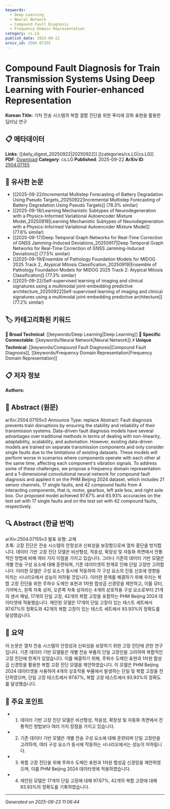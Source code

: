 ```yaml
---
keywords:
  - Deep Learning
  - Neural Network
  - Compound Fault Diagnosis
  - Frequency Domain Representation
category: cs.LG
publish_date: 2025-09-22
arxiv_id: 2504.07155
---
```


<!-- KEYWORD_LINKING_METADATA:
{
  "processed_timestamp": "2025-09-23T11:06:44.619577",
  "vocabulary_version": "1.0",
  "selected_keywords": [
    "Deep Learning",
    "Neural Network",
    "Compound Fault Diagnosis",
    "Frequency Domain Representation"
  ],
  "rejected_keywords": [],
  "similarity_scores": {
    "Deep Learning": 0.85,
    "Neural Network": 0.78,
    "Compound Fault Diagnosis": 0.8,
    "Frequency Domain Representation": 0.77
  },
  "extraction_method": "AI_prompt_based",
  "budget_applied": true,
  "candidates_json": {
    "candidates": [
      {
        "surface": "Deep Learning",
        "canonical": "Deep Learning",
        "aliases": [],
        "category": "broad_technical",
        "rationale": "Deep Learning is a key technique used in the proposed model, linking it to a wide range of related research.",
        "novelty_score": 0.3,
        "connectivity_score": 0.9,
        "specificity_score": 0.6,
        "link_intent_score": 0.85
      },
      {
        "surface": "1-dimensional convolutional neural network",
        "canonical": "Neural Network",
        "aliases": [
          "1D CNN"
        ],
        "category": "specific_connectable",
        "rationale": "The use of a 1D CNN is central to the proposed method, offering specific connections to neural network research.",
        "novelty_score": 0.65,
        "connectivity_score": 0.75,
        "specificity_score": 0.8,
        "link_intent_score": 0.78
      },
      {
        "surface": "compound fault diagnosis",
        "canonical": "Compound Fault Diagnosis",
        "aliases": [],
        "category": "unique_technical",
        "rationale": "This is a unique application area of the study, providing a specific link to fault diagnosis research.",
        "novelty_score": 0.7,
        "connectivity_score": 0.6,
        "specificity_score": 0.85,
        "link_intent_score": 0.8
      },
      {
        "surface": "frequency domain representation",
        "canonical": "Frequency Domain Representation",
        "aliases": [],
        "category": "unique_technical",
        "rationale": "The frequency domain representation is a novel aspect of the method, offering a unique technical perspective.",
        "novelty_score": 0.68,
        "connectivity_score": 0.55,
        "specificity_score": 0.82,
        "link_intent_score": 0.77
      }
    ],
    "ban_list_suggestions": [
      "train transmission systems",
      "PHM Beijing 2024 dataset"
    ]
  },
  "decisions": [
    {
      "candidate_surface": "Deep Learning",
      "resolved_canonical": "Deep Learning",
      "decision": "linked",
      "scores": {
        "novelty": 0.3,
        "connectivity": 0.9,
        "specificity": 0.6,
        "link_intent": 0.85
      }
    },
    {
      "candidate_surface": "1-dimensional convolutional neural network",
      "resolved_canonical": "Neural Network",
      "decision": "linked",
      "scores": {
        "novelty": 0.65,
        "connectivity": 0.75,
        "specificity": 0.8,
        "link_intent": 0.78
      }
    },
    {
      "candidate_surface": "compound fault diagnosis",
      "resolved_canonical": "Compound Fault Diagnosis",
      "decision": "linked",
      "scores": {
        "novelty": 0.7,
        "connectivity": 0.6,
        "specificity": 0.85,
        "link_intent": 0.8
      }
    },
    {
      "candidate_surface": "frequency domain representation",
      "resolved_canonical": "Frequency Domain Representation",
      "decision": "linked",
      "scores": {
        "novelty": 0.68,
        "connectivity": 0.55,
        "specificity": 0.82,
        "link_intent": 0.77
      }
    }
  ]
}
-->

# Compound Fault Diagnosis for Train Transmission Systems Using Deep Learning with Fourier-enhanced Representation

**Korean Title:** 기차 전송 시스템의 복합 결함 진단을 위한 푸리에 강화 표현을 활용한 딥러닝 연구

## 📋 메타데이터

**Links**: [[daily_digest_20250922|20250922]] [[categories/cs.LG|cs.LG]]
**PDF**: [Download](https://arxiv.org/pdf/2504.07155.pdf)
**Category**: cs.LG
**Published**: 2025-09-22
**ArXiv ID**: [2504.07155](https://arxiv.org/abs/2504.07155)

## 🔗 유사한 논문
- [[2025-09-22/Incremental Multistep Forecasting of Battery Degradation Using Pseudo Targets_20250922|Incremental Multistep Forecasting of Battery Degradation Using Pseudo Targets]] (78.3% similar)
- [[2025-09-18/Learning Mechanistic Subtypes of Neurodegeneration with a Physics-Informed Variational Autoencoder Mixture Model_20250918|Learning Mechanistic Subtypes of Neurodegeneration with a Physics-Informed Variational Autoencoder Mixture Model]] (77.6% similar)
- [[2025-09-17/Deep Temporal Graph Networks for Real-Time Correction of GNSS Jamming-Induced Deviations_20250917|Deep Temporal Graph Networks for Real-Time Correction of GNSS Jamming-Induced Deviations]] (77.5% similar)
- [[2025-09-19/Ensemble of Pathology Foundation Models for MIDOG 2025 Track 2_ Atypical Mitosis Classification_20250919|Ensemble of Pathology Foundation Models for MIDOG 2025 Track 2: Atypical Mitosis Classification]] (77.3% similar)
- [[2025-09-22/Self-supervised learning of imaging and clinical signatures using a multimodal joint-embedding predictive architecture_20250922|Self-supervised learning of imaging and clinical signatures using a multimodal joint-embedding predictive architecture]] (77.2% similar)

## 🏷️ 카테고리화된 키워드
**🧠 Broad Technical**: [[keywords/Deep Learning|Deep Learning]]
**🔗 Specific Connectable**: [[keywords/Neural Network|Neural Network]]
**⚡ Unique Technical**: [[keywords/Compound Fault Diagnosis|Compound Fault Diagnosis]], [[keywords/Frequency Domain Representation|Frequency Domain Representation]]

## 📋 저자 정보

**Authors:** 

## 📄 Abstract (원문)

arXiv:2504.07155v3 Announce Type: replace 
Abstract: Fault diagnosis prevents train disruptions by ensuring the stability and reliability of their transmission systems. Data-driven fault diagnosis models have several advantages over traditional methods in terms of dealing with non-linearity, adaptability, scalability, and automation. However, existing data-driven models are trained on separate transmission components and only consider single faults due to the limitations of existing datasets. These models will perform worse in scenarios where components operate with each other at the same time, affecting each component's vibration signals. To address some of these challenges, we propose a frequency domain representation and a 1-dimensional convolutional neural network for compound fault diagnosis and applied it on the PHM Beijing 2024 dataset, which includes 21 sensor channels, 17 single faults, and 42 compound faults from 4 interacting components, that is, motor, gearbox, left axle box, and right axle box. Our proposed model achieved 97.67% and 93.93% accuracies on the test set with 17 single faults and on the test set with 42 compound faults, respectively.

## 🔍 Abstract (한글 번역)

arXiv:2504.07155v3 발표 유형: 교체  
초록: 고장 진단은 전송 시스템의 안정성과 신뢰성을 보장함으로써 열차 중단을 방지합니다. 데이터 기반 고장 진단 모델은 비선형성, 적응성, 확장성 및 자동화 측면에서 전통적인 방법에 비해 여러 가지 이점을 가지고 있습니다. 그러나 기존의 데이터 기반 모델은 개별 전송 구성 요소에 대해 훈련되며, 기존 데이터셋의 한계로 인해 단일 고장만 고려합니다. 이러한 모델은 구성 요소가 동시에 작동하여 각 구성 요소의 진동 신호에 영향을 미치는 시나리오에서 성능이 저하될 것입니다. 이러한 문제를 해결하기 위해 우리는 복합 고장 진단을 위한 주파수 도메인 표현과 1차원 합성곱 신경망을 제안하고, 이를 모터, 기어박스, 왼쪽 차축 상자, 오른쪽 차축 상자라는 4개의 상호작용 구성 요소로부터 21개의 센서 채널, 17개의 단일 고장, 42개의 복합 고장을 포함하는 PHM Beijing 2024 데이터셋에 적용했습니다. 제안된 모델은 17개의 단일 고장이 있는 테스트 세트에서 97.67%의 정확도와 42개의 복합 고장이 있는 테스트 세트에서 93.93%의 정확도를 달성했습니다.

## 📝 요약

이 논문은 열차 전송 시스템의 안정성과 신뢰성을 보장하기 위한 고장 진단에 관한 연구입니다. 기존 데이터 기반 모델들은 개별 전송 부품의 단일 고장만을 고려하여 복합적인 고장 진단에 한계가 있었습니다. 이를 해결하기 위해, 주파수 도메인 표현과 1차원 합성곱 신경망을 활용한 복합 고장 진단 모델을 제안하였습니다. 이 모델은 PHM Beijing 2024 데이터셋을 사용하여 4개의 상호작용 부품에서 발생하는 단일 및 복합 고장을 진단하였으며, 단일 고장 테스트에서 97.67%, 복합 고장 테스트에서 93.93%의 정확도를 달성했습니다.

## 🎯 주요 포인트

- 1. 데이터 기반 고장 진단 모델은 비선형성, 적응성, 확장성 및 자동화 측면에서 전통적인 방법보다 여러 가지 장점을 가지고 있습니다.
- 2. 기존 데이터 기반 모델은 개별 전송 구성 요소에 대해 훈련되며 단일 고장만을 고려하여, 여러 구성 요소가 동시에 작동하는 시나리오에서는 성능이 저하됩니다.
- 3. 복합 고장 진단을 위해 주파수 도메인 표현과 1차원 합성곱 신경망을 제안하였으며, 이를 PHM Beijing 2024 데이터셋에 적용하였습니다.
- 4. 제안된 모델은 17개의 단일 고장에 대해 97.67%, 42개의 복합 고장에 대해 93.93%의 정확도를 기록하였습니다.


---

*Generated on 2025-09-23 11:06:44*